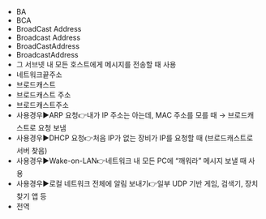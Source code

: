 ﻿- BA
- BCA
- BroadCast Address
- Broadcast Address
- BroadCastAddress
- BroadcastAddress
- 그 서브넷 내 모든 호스트에게 메시지를 전송할 때 사용
- 네트워크끝주소
- 브로드캐스트
- 브로드캐스트 주소
- 브로드캐스트주소
- 사용경우▶️ARP 요청👉내가 IP 주소는 아는데, MAC 주소를 모를 때 → 브로드캐스트로 요청 보냄
- 사용경우▶️DHCP 요청👉처음 IP가 없는 장비가 IP를 요청할 때 (브로드캐스트로 서버 찾음)
- 사용경우▶️Wake-on-LAN👉네트워크 내 모든 PC에 “깨워라” 메시지 보낼 때 사용
- 사용경우▶️로컬 네트워크 전체에 알림 보내기👉일부 UDP 기반 게임, 검색기, 장치 찾기 앱 등
- 전역

